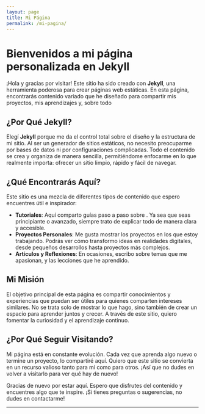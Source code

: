 ```yaml
---
layout: page
title: Mi Página
permalink: /mi-pagina/
---
```


# **Bienvenidos a mi página personalizada en Jekyll**

¡Hola y gracias por visitar! Este sitio ha sido creado con **Jekyll**, una herramienta poderosa para crear páginas web estáticas. En esta página, encontrarás contenido variado que he diseñado para compartir mis proyectos, mis aprendizajes y, sobre todo
## ¿Por Qué Jekyll?

Elegí **Jekyll** porque me da el control total sobre el diseño y la estructura de mi sitio. Al ser un generador de sitios estáticos, no necesito preocuparme por bases de datos ni por configuraciones complicadas. Todo el contenido se crea y organiza de manera sencilla, permitiéndome enfocarme en lo que realmente importa: ofrecer un sitio limpio, rápido y fácil de navegar.

## ¿Qué Encontrarás Aquí?

Este sitio es una mezcla de diferentes tipos de contenido que espero encuentres útil e inspirador:

- **Tutoriales**: Aquí comparto guías paso a paso sobre . Ya sea que seas principiante o avanzado, siempre trato de explicar todo de manera clara y accesible.
- **Proyectos Personales**: Me gusta mostrar los proyectos en los que estoy trabajando. Podrás ver cómo transformo ideas en realidades digitales, desde pequeños desarrollos hasta proyectos más complejos.
- **Artículos y Reflexiones**: En ocasiones, escribo sobre temas que me apasionan, y las lecciones que he aprendido.

## Mi Misión

El objetivo principal de esta página es compartir conocimientos y experiencias que puedan ser útiles para quienes comparten intereses similares. No se trata solo de mostrar lo que hago, sino también de crear un espacio para aprender juntos y crecer. A través de este sitio, quiero fomentar la curiosidad y el aprendizaje continuo.

## ¿Por Qué Seguir Visitando?

Mi página está en constante evolución. Cada vez que aprenda algo nuevo o termine un proyecto, lo compartiré aquí. Quiero que este sitio se convierta en un recurso valioso tanto para mí como para otros. ¡Así que no dudes en volver a visitarlo para ver qué hay de nuevo!

Gracias de nuevo por estar aquí. Espero que disfrutes del contenido y encuentres algo que te inspire. ¡Si tienes preguntas o sugerencias, no dudes en contactarme!

---

